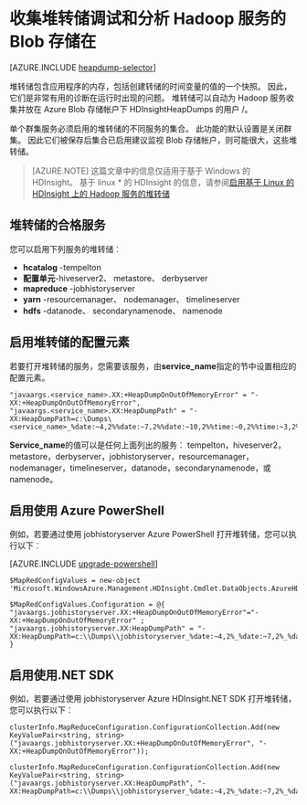 <properties
    pageTitle="调试和分析堆转储的 Hadoop 服务 |Microsoft Azure"
    description="自动收集堆转储的 Hadoop 服务并将为调试和分析的 Azure Blob 存储帐户内。"
    services="hdinsight"
    documentationCenter=""
    tags="azure-portal"
    authors="mumian"
    manager="jhubbard"
    editor="cgronlun"/>

<tags
    ms.service="hdinsight"
    ms.workload="big-data"
    ms.tgt_pltfrm="na"
    ms.devlang="na"
    ms.topic="article"
    ms.date="10/19/2016"
    ms.author="jgao"/>


# <a name="collect-heap-dumps-in-blob-storage-to-debug-and-analyze-hadoop-services"></a>收集堆转储调试和分析 Hadoop 服务的 Blob 存储在

[AZURE.INCLUDE [heapdump-selector](../../includes/hdinsight-selector-heap-dump.md)]

堆转储包含应用程序的内存，包括创建转储的时间变量的值的一个快照。 因此，它们是非常有用的诊断在运行时出现的问题。 堆转储可以自动为 Hadoop 服务收集并放在 Azure Blob 存储帐户下 HDInsightHeapDumps 的用户 /。 

单个群集服务必须启用的堆转储的不同服务的集合。 此功能的默认设置是关闭群集。 因此它们被保存后集合已启用建议监视 Blob 存储帐户，则可能很大，这些堆转储。

> [AZURE.NOTE] 这篇文章中的信息仅适用于基于 Windows 的 HDInsight。 基于 linux * 的 HDInsight 的信息，请参阅[启用基于 Linux 的 HDInsight 上的 Hadoop 服务的堆转储](hdinsight-hadoop-collect-debug-heap-dump-linux.md)

## <a name="eligible-services-for-heap-dumps"></a>堆转储的合格服务

您可以启用下列服务的堆转储︰

*  **hcatalog** -tempelton
*  **配置单元**-hiveserver2、 metastore、 derbyserver
*  **mapreduce** -jobhistoryserver
*  **yarn** -resourcemanager、 nodemanager、 timelineserver
*  **hdfs** -datanode、 secondarynamenode、 namenode

## <a name="configuration-elements-that-enable-heap-dumps"></a>启用堆转储的配置元素

若要打开堆转储的服务，您需要该服务，由**service_name**指定的节中设置相应的配置元素。

    "javaargs.<service_name>.XX:+HeapDumpOnOutOfMemoryError" = "-XX:+HeapDumpOnOutOfMemoryError",
    "javaargs.<service_name>.XX:HeapDumpPath" = "-XX:HeapDumpPath=c:\Dumps\<service_name>_%date:~4,2%%date:~7,2%%date:~10,2%%time:~0,2%%time:~3,2%%time:~6,2%.hprof"

**Service_name**的值可以是任何上面列出的服务︰ tempelton，hiveserver2，metastore，derbyserver，jobhistoryserver，resourcemanager，nodemanager，timelineserver，datanode，secondarynamenode，或 namenode。

## <a name="enable-using-azure-powershell"></a>启用使用 Azure PowerShell

例如，若要通过使用 jobhistoryserver Azure PowerShell 打开堆转储，您可以执行以下︰

[AZURE.INCLUDE [upgrade-powershell](../../includes/hdinsight-use-latest-powershell.md)]

    $MapRedConfigValues = new-object 'Microsoft.WindowsAzure.Management.HDInsight.Cmdlet.DataObjects.AzureHDInsightMapReduceConfiguration'

    $MapRedConfigValues.Configuration = @{ "javaargs.jobhistoryserver.XX:+HeapDumpOnOutOfMemoryError"="-XX:+HeapDumpOnOutOfMemoryError" ; "javaargs.jobhistoryserver.XX:HeapDumpPath" = "-XX:HeapDumpPath=c:\\Dumps\\jobhistoryserver_%date:~4,2%_%date:~7,2%_%date:~10,2%_%time:~0,2%_%time:~3,2%_%time:~6,2%.hprof" }

## <a name="enable-using-net-sdk"></a>启用使用.NET SDK

例如，若要通过使用 jobhistoryserver Azure HDInsight.NET SDK 打开堆转储，您可以执行以下︰

    clusterInfo.MapReduceConfiguration.ConfigurationCollection.Add(new KeyValuePair<string, string>("javaargs.jobhistoryserver.XX:+HeapDumpOnOutOfMemoryError", "-XX:+HeapDumpOnOutOfMemoryError"));

    clusterInfo.MapReduceConfiguration.ConfigurationCollection.Add(new KeyValuePair<string, string>("javaargs.jobhistoryserver.XX:HeapDumpPath", "-XX:HeapDumpPath=c:\\Dumps\\jobhistoryserver_%date:~4,2%_%date:~7,2%_%date:~10,2%_%time:~0,2%_%time:~3,2%_%time:~6,2%.hprof"));

